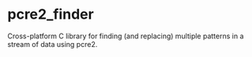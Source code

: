 # pcre2_finder
Cross-platform C library for finding (and replacing) multiple patterns in a stream of data using pcre2.

